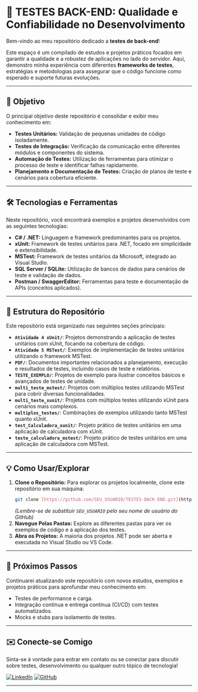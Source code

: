 # 🧪 TESTES BACK-END: Qualidade e Confiabilidade no Desenvolvimento

Bem-vindo ao meu repositório dedicado a **testes de back-end**!

Este espaço é um compilado de estudos e projetos práticos focados em garantir a qualidade e a robustez de aplicações no lado do servidor. Aqui, demonstro minha experiência com diferentes **frameworks de testes**, estratégias e metodologias para assegurar que o código funcione como esperado e suporte futuras evoluções.

---

## 🎯 Objetivo

O principal objetivo deste repositório é consolidar e exibir meu conhecimento em:

* **Testes Unitários:** Validação de pequenas unidades de código isoladamente.
* **Testes de Integração:** Verificação da comunicação entre diferentes módulos e componentes do sistema.
* **Automação de Testes:** Utilização de ferramentas para otimizar o processo de teste e identificar falhas rapidamente.
* **Planejamento e Documentação de Testes:** Criação de planos de teste e cenários para cobertura eficiente.

---

## 🛠️ Tecnologias e Ferramentas

Neste repositório, você encontrará exemplos e projetos desenvolvidos com as seguintes tecnologias:

* **C# / .NET:** Linguagem e framework predominantes para os projetos.
* **xUnit:** Framework de testes unitários para .NET, focado em simplicidade e extensibilidade.
* **MSTest:** Framework de testes unitários da Microsoft, integrado ao Visual Studio.
* **SQL Server / SQLite:** Utilização de bancos de dados para cenários de teste e validação de dados.
* **Postman / SwaggerEditor:** Ferramentas para teste e documentação de APIs (conceitos aplicados).

---

## 📂 Estrutura do Repositório

Este repositório está organizado nas seguintes seções principais:

* **`Atividade 4 xUnit/`**: Projetos demonstrando a aplicação de testes unitários com xUnit, focando na cobertura de código.
* **`Atividade 5 MSTest/`**: Exemplos de implementação de testes unitários utilizando o framework MSTest.
* **`PDF/`**: Documentos importantes relacionados a planejamento, execução e resultados de testes, incluindo casos de teste e relatórios.
* **`TESTE_EXEMPLO/`**: Projetos de exemplo para ilustrar conceitos básicos e avançados de testes de unidade.
* **`multi_teste_mstest/`**: Projetos com múltiplos testes utilizando MSTest para cobrir diversas funcionalidades.
* **`multi_teste_xunit/`**: Projetos com múltiplos testes utilizando xUnit para cenários mais complexos.
* **`multiplos_testes/`**: Combinações de exemplos utilizando tanto MSTest quanto xUnit.
* **`test_Calculadora_xunit/`**: Projeto prático de testes unitários em uma aplicação de calculadora com xUnit.
* **`teste_calculadora_mstest/`**: Projeto prático de testes unitários em uma aplicação de calculadora com MSTest.

---

## 💡 Como Usar/Explorar

1.  **Clone o Repositório:** Para explorar os projetos localmente, clone este repositório em sua máquina:
    ```bash
    git clone [https://github.com/SEU_USUARIO/TESTES-BACK-END.git](https://github.com/SEU_USUARIO/TESTES-BACK-END.git)
    ```
    *(Lembre-se de substituir `SEU_USUARIO` pelo seu nome de usuário do GitHub)*
2.  **Navegue Pelas Pastas:** Explore as diferentes pastas para ver os exemplos de código e a aplicação dos testes.
3.  **Abra os Projetos:** A maioria dos projetos .NET pode ser aberta e executada no Visual Studio ou VS Code.

---

## 🚀 Próximos Passos

Continuarei atualizando este repositório com novos estudos, exemplos e projetos práticos para aprofundar meu conhecimento em:

* Testes de performance e carga.
* Integração contínua e entrega contínua (CI/CD) com testes automatizados.
* Mocks e stubs para isolamento de testes.

---

## ✉️ Conecte-se Comigo

Sinta-se à vontade para entrar em contato ou se conectar para discutir sobre testes, desenvolvimento ou qualquer outro tópico de tecnologia!

[![LinkedIn](https://img.shields.io/badge/-LinkedIn-0A66C2?style=for-the-badge&logo=linkedin&logoColor=white)](https://www.linkedin.com/in/seu-usuario)
[![GitHub](https://img.shields.io/badge/-GitHub-181717?style=for-the-badge&logo=github&logoColor=white)](https://github.com/SEU_USUARIO)

---
